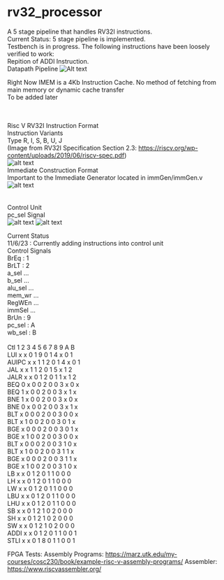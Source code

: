 # rv32_processor <br>
A 5 stage pipeline that handles RV32I instructions.  <br>
Current Status: 5 stage pipeline is implemented.<br> 
Testbench is in progress. The following instructions have been loosely verified to work: <br>
Repition of ADDI Instruction. <br>
Datapath Pipeline 
![Alt text](https://github.com/sprsr/rv32_processor/blob/main/diagrams/block_diagrams/Datapath%20Pipeline.png)

Right Now IMEM is a 4Kb Instruction Cache.  No method of fetching from main memory or dynamic cache transfer <br>
To be added later <br> <br> <br>

Risc V RV32I Instruction Format <br>
Instruction Variants  <br>
Type R, I, S, B, U, J <br>
(Image from RV32I Specification Section 2.3: https://riscv.org/wp-content/uploads/2019/06/riscv-spec.pdf) <br>
![alt text](https://github.com/sprsr/rv32_processor/blob/main/diagrams/standard/rv32i_formats.png) <br>
Immediate Construction Format <br>
Important to the Immediate Generator located in immGen/immGen.v <br>
![alt text](https://github.com/sprsr/rv32_processor/blob/main/diagrams/standard/rv32i_immediate_formats.png)
<br> <br> <br>
Control Unit <br>
pc_sel Signal <br> 
![alt text](https://github.com/sprsr/rv32_processor/blob/main/diagrams/block_diagrams/pc_sel.png)
![alt text](https://github.com/sprsr/rv32_processor/blob/main/diagrams/block_diagrams/pc_sel2.png)

Current Status <br>
11/6/23 : Currently adding instructions into control unit <br>
Control Signals <br>
BrEq	  :  1<br>
BrLT	  :  2<br>
a_sel	  ... <br>
b_sel		... <br>
alu_sel	... <br>
mem_wr	... <br>
RegWEn	... <br>
immSel	... <br>
BrUn	  :  9<br>
pc_sel	:  A<br>
wb_sel  :  B<br><br>
Ctl   1 2 3 4 5 6 7 8 9 A B<br>
LUI	  x	x	0	1	9	0	1	4	x	0	1<br>
AUIPC	x	x	1	1	2	0	1	4	x	0	1<br>
JAL	  x	x	1	1	2	0	1	5	x	1	2<br>
JALR	x	x	0	1	2	0	1	1	x	1	2<br>
BEQ	  0	x	0	0	2	0	0	3	x	0	x<br>
BEQ	  1	x	0	0	2	0	0	3	x	1	x<br>
BNE	  1	x	0	0	2	0	0	3	x	0	x<br>
BNE	  0	x	0	0	2	0	0	3	x	1	x<br>
BLT	  x	0	0	0	2	0	0	3	0	0	x<br>
BLT	  x	1	0	0	2	0	0	3	0	1	x<br>
BGE	  x	0	0	0	2	0	0	3	0	1	x<br>
BGE	  x	1	0	0	2	0	0	3	0	0	x<br>
BLT	  x	0	0	0	2	0	0	3	1	0	x<br>
BLT	  x	1	0	0	2	0	0	3	1	1	x<br>
BGE	  x	0	0	0	2	0	0	3	1	1	x<br>
BGE	  x	1	0	0	2	0	0	3	1	0	x<br>
LB	  x	x	0	1	2	0	1	1	0	0	0<br>
LH	  x	x	0	1	2	0	1	1	0	0	0<br>
LW	  x	x	0	1	2	0	1	1	0	0	0<br>
LBU	  x	x	0	1	2	0	1	1	0	0	0<br>
LHU	  x	x	0	1	2	0	1	1	0	0	0<br>
SB	  x	x	0	1	2	1	0	2	0	0	0<br>
SH	  x	x	0	1	2	1	0	2	0	0	0<br>
SW	  x	x	0	1	2	1	0	2	0	0	0<br>
ADDI	x	x	0	1	2	0	1	1	0	0	1<br>
STLI	x	x	0	1	8	0	1	1	0	0	1<br>


FPGA Tests:
Assembly Programs:
https://marz.utk.edu/my-courses/cosc230/book/example-risc-v-assembly-programs/
Assembler:
https://www.riscvassembler.org/
